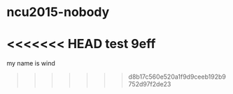 # ncu2015-nobody
<<<<<<< HEAD
test 9eff
=======
my name is wind
>>>>>>> d8b17c560e520a1f9d9ceeb192b9752d97f2de23
